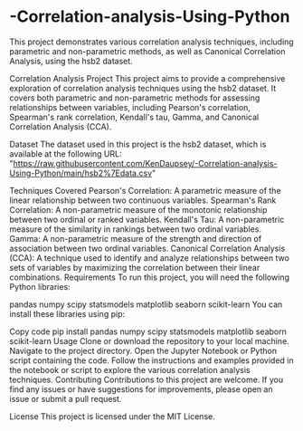 # -Correlation-analysis-Using-Python
This project demonstrates various correlation analysis techniques, including parametric and non-parametric methods, as well as Canonical Correlation Analysis, using the hsb2 dataset.

Correlation Analysis Project
This project aims to provide a comprehensive exploration of correlation analysis techniques using the hsb2 dataset. It covers both parametric and non-parametric methods for assessing relationships between variables, including Pearson's correlation, Spearman's rank correlation, Kendall's tau, Gamma, and Canonical Correlation Analysis (CCA).

Dataset
The dataset used in this project is the hsb2 dataset, which is available at the following URL: "https://raw.githubusercontent.com/KenDaupsey/-Correlation-analysis-Using-Python/main/hsb2%7Edata.csv"

Techniques Covered
Pearson's Correlation: A parametric measure of the linear relationship between two continuous variables.
Spearman's Rank Correlation: A non-parametric measure of the monotonic relationship between two ordinal or ranked variables.
Kendall's Tau: A non-parametric measure of the similarity in rankings between two ordinal variables.
Gamma: A non-parametric measure of the strength and direction of association between two ordinal variables.
Canonical Correlation Analysis (CCA): A technique used to identify and analyze relationships between two sets of variables by maximizing the correlation between their linear combinations.
Requirements
To run this project, you will need the following Python libraries:

pandas
numpy
scipy
statsmodels
matplotlib
seaborn
scikit-learn
You can install these libraries using pip:


Copy code
pip install pandas numpy scipy statsmodels matplotlib seaborn scikit-learn
Usage
Clone or download the repository to your local machine.
Navigate to the project directory.
Open the Jupyter Notebook or Python script containing the code.
Follow the instructions and examples provided in the notebook or script to explore the various correlation analysis techniques.
Contributing
Contributions to this project are welcome. If you find any issues or have suggestions for improvements, please open an issue or submit a pull request.

License
This project is licensed under the MIT License.
